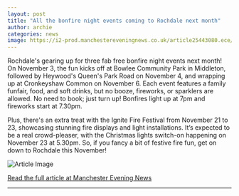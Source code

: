 ```yaml
---
layout: post
title: "All the bonfire night events coming to Rochdale next month"
author: archie
categories: news
image: https://i2-prod.manchestereveningnews.co.uk/article25443080.ece/ALTERNATES/s1200/1_MRP_MEN_041115_RochdaleBonfireAndFireworks_14JPG.jpg
---
```

Rochdale's gearing up for three fab free bonfire night events next month! On November 3, the fun kicks off at Bowlee Community Park in Middleton, followed by Heywood's Queen's Park Road on November 4, and wrapping up at Cronkeyshaw Common on November 6. Each event features a family funfair, food, and soft drinks, but no booze, fireworks, or sparklers are allowed. No need to book; just turn up! Bonfires light up at 7pm and fireworks start at 7.30pm. 

Plus, there's an extra treat with the Ignite Fire Festival from November 21 to 23, showcasing stunning fire displays and light installations. It’s expected to be a real crowd-pleaser, with the Christmas lights switch-on happening on November 23 at 5.30pm. So, if you fancy a bit of festive fire fun, get on down to Rochdale this November!

![Article Image](https://i2-prod.manchestereveningnews.co.uk/article25443080.ece/ALTERNATES/s1200/1_MRP_MEN_041115_RochdaleBonfireAndFireworks_14JPG.jpg)

[Read the full article at Manchester Evening News](https://www.manchestereveningnews.co.uk/whats-on/bonfire-night-events-coming-rochdale-32714714)

---
